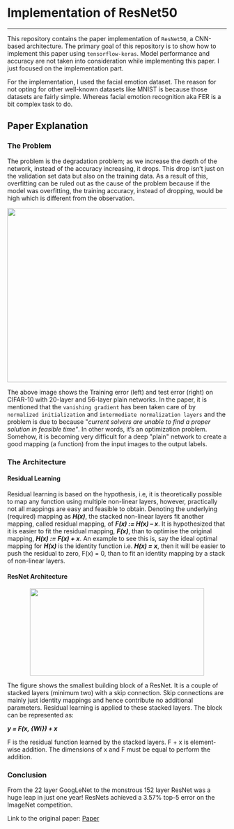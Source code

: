 # Implementation of ResNet50
---
This repository contains the paper implementation of `ResNet50`, a CNN-based architecture. The primary goal of this repository is to show how to implement this paper using `tensorflow-keras`. Model performance and accuracy are not taken into consideration while implementing this paper. I just focused on the implementation part.

For the implementation, I used the facial emotion dataset. The reason for not opting for other well-known datasets like MNIST is because those datasets are fairly simple. Whereas facial emotion recognition aka FER is a bit complex task to do.

## Paper Explanation
### The Problem
The problem is the degradation problem; as we increase the depth of the network, instead of the accuracy increasing, it drops. This drop isn’t just on the validation set data but also on the training data. As a result of this, overfitting can be ruled out as the cause of the problem because if the model was overfitting, the training accuracy, instead of dropping, would be high which is different from the observation.

<p align="center">
  <img width="850" height="400" src="https://mohitjainweb.files.wordpress.com/2018/06/degradation-problem1.png?w=768">
</p>

The above image shows the Training error (left) and test error (right) on CIFAR-10 with 20-layer and 56-layer plain networks.
In the paper, it is mentioned that the `vanishing gradient` has been taken care of by `normalized initialization` and `intermediate normalization layers` and the problem is due to because "_current solvers are unable to find a proper solution in feasible time"_. In other words, it’s an optimization problem. Somehow, it is becoming very difficult for a deep "plain" network to create a good mapping (a function) from the input images to the output labels.

### The Architecture
#### Residual Learning
Residual learning is based on the hypothesis, i.e, it is theoretically possible to map any function using multiple non-linear layers, however, practically not all mappings are easy and feasible to obtain.
Denoting the underlying (required) mapping as **_H(x)_**, the stacked non-linear layers fit another mapping, called residual mapping, of **_F(x) := H(x) – x_**. It is hypothesized that it is easier to fit the residual mapping, **_F(x)_**, than to optimise the original mapping, **_H(x) := F(x) + x_**. An example to see this is, say the ideal optimal mapping for **_H(x)_** is the identity function i.e. **_H(x) = x_**, then it will be easier to push the residual to zero, F(x) = 0, than to fit an identity mapping by a stack of non-linear layers.

#### ResNet Architecture
<p align="center">
  <img width="400" height="200" src="https://mohitjainweb.files.wordpress.com/2018/06/residual-block.png">
</p>

The figure shows the smallest building block of a ResNet. It is a couple of stacked layers (minimum two) with a skip connection. Skip connections are mainly just identity mappings and hence contribute no additional parameters. Residual learning is applied to these stacked layers. The block can be represented as:

**_y = F(x, {Wi}) + x_**

F is the residual function learned by the stacked layers. F + x is element-wise addition. The dimensions of x and F must be equal to perform the addition.

### Conclusion
From the 22 layer GoogLeNet to the monstrous 152 layer ResNet was a huge leap in just one year! ResNets achieved a 3.57% top-5 error on the ImageNet competition.


Link to the original paper: [Paper](https://arxiv.org/pdf/1512.03385.pdf)

